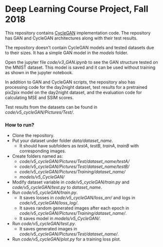 # Deep Learning Course Project, Fall 2018

This repository contains [CycleGAN](https://junyanz.github.io/CycleGAN/) implementation code. The repository has GAN and CycleGAN architectures along with their test results.

The repository doesn't contain CycleGAN models and tested datasets due to their sizes. It has a simple GAN model in the *models* folder.

Open the jupyter file *code/v3_GAN.ipynb* to see the GAN structure tested on the MNIST dataset. This model is saved and it can be used without training as shown in the jupyter notebook.

In addition to GAN and CycleGAN scripts, the repository also has processing code for the day2night dataset, test results for a pretrained pix2pix model on the day2night dataset, and the evaluation code for calculating MSE and SSIM scores.

Test results from the datasets can be found in *code/v5_cycleGAN/Pictures/Test/*.

### How to run?

  - Clone the repository.
  - Put your dataset under folder *data/dataset_name*. 
    - It should have subfolders as *testA*, *testB*, *trainA*, *trainB* with corresponding images.
  - Create folders named as:
    - *code/v5_cycleGAN/Pictures/Test/dataset_name/testA/*
    - *code/v5_cycleGAN/Pictures/Test/dataset_name/testB/*
    - *code/v5_cycleGAN/Pictures/Training/dataset_name/*
    - *models/v5_CycleGAN/*
  - Modify dataset variable in *code/v5_cycleGAN/train.py* and *code/v5_cycleGAN/test.py* to *dataset_name*.
  - Run *code/v5_cycleGAN/train.py*.
    - It saves losses in *code/v5_cycleGAN/loss_arr/* and logs in *code/v5_cycleGAN/loss_log/*.
    - It saves random generated images after each epoch in *code/v5_cycleGAN/Pictures/Training/dataset_name/*.
    - It saves model in *models/v5_CycleGAN/*.
 - Run *code/v5_cycleGAN/test.py*.
    - It saves generated images in *code/v5_cycleGAN/Pictures/Test/dataset_name/*.
 - Run *code/v5_cycleGAN/plot.py* for a training loss plot.
 
